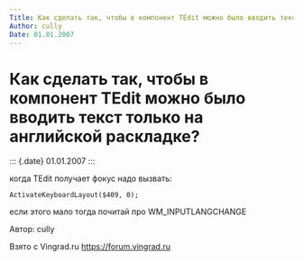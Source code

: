 ```yaml
---
Title: Как сделать так, чтобы в компонент TEdit можно было вводить текст только на английской раскладке?
Author: cully
Date: 01.01.2007
---
```



Как сделать так, чтобы в компонент TEdit можно было вводить текст только на английской раскладке?
=================================================================================================

::: {.date}
01.01.2007
:::

когда TEdit получает фокус надо вызвать:

    ActivateKeyboardLayout($409, 0);

если этого мало тогда почитай про WM\_INPUTLANGCHANGE

Автор: cully

Взято с Vingrad.ru <https://forum.vingrad.ru>
